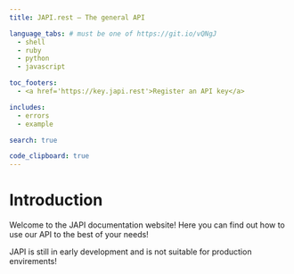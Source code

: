 ```yaml
---
title: JAPI.rest — The general API

language_tabs: # must be one of https://git.io/vQNgJ
  - shell
  - ruby
  - python
  - javascript

toc_footers:
  - <a href='https://key.japi.rest'>Register an API key</a>

includes:
  - errors
  - example

search: true

code_clipboard: true
---
```


# Introduction

Welcome to the JAPI documentation website! Here you can find out how to use our API to the best of your needs!

<aside class="warning">
  JAPI is still in early development and is not suitable for production envirements!
</aside>